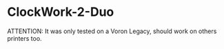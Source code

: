 # ClockWork-2-Duo

ATTENTION: It was only tested on a Voron Legacy, should work on others printers too.
